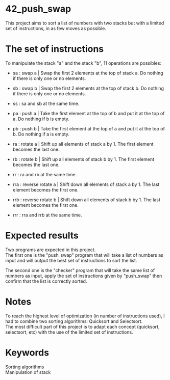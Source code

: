 # 42_push_swap
This project aims to sort a list of numbers with two stacks but with a limited set of instructions, in as few moves as possible.  

# The set of instructions
To manipulate the stack "a" and the stack "b", 11 operations are possibles:  
- sa : swap a | Swap the first 2 elements at the top of stack a. Do nothing if there is only one or no elements.  
- sb : swap b | Swap the first 2 elements at the top of stack b. Do nothing if there is only one or no elements.  
- ss : sa and sb at the same time.  

- pa : push a | Take the first element at the top of b and put it at the top of a. Do nothing if b is empty.  
- pb : push b | Take the first element at the top of a and put it at the top of b. Do nothing if a is empty.  

- ra : rotate a | Shift up all elements of stack a by 1. The first element becomes the last one.  
- rb : rotate b | Shift up all elements of stack b by 1. The first element becomes the last one.  
- rr : ra and rb at the same time.  

- rra : reverse rotate a | Shift down all elements of stack a by 1. The last element becomes the first one.  
- rrb : reverse rotate b | Shift down all elements of stack b by 1. The last element becomes the first one.  
- rrr : rra and rrb at the same time.  

# Expected results
Two programs are expected in this project.  
The first one is the "push_swap" program that will take a list of numbers as input and will output the best set of instructions to sort the list.  

The second one is the "checker" program that will take the same list of numbers as input, apply the set of instructions given by "push_swap" then confirm that the list is correctly sorted.  

# Notes
To reach the highest level of optimization (in number of instructions used), I had to combine two sorting algorithms: Quicksort and Selectsort.  
The most difficult part of this project is to adapt each concept (quicksort, selectsort, etc) with the use of the limited set of instructions.  

# Keywords
Sorting algorithms  
Manipulation of stack
